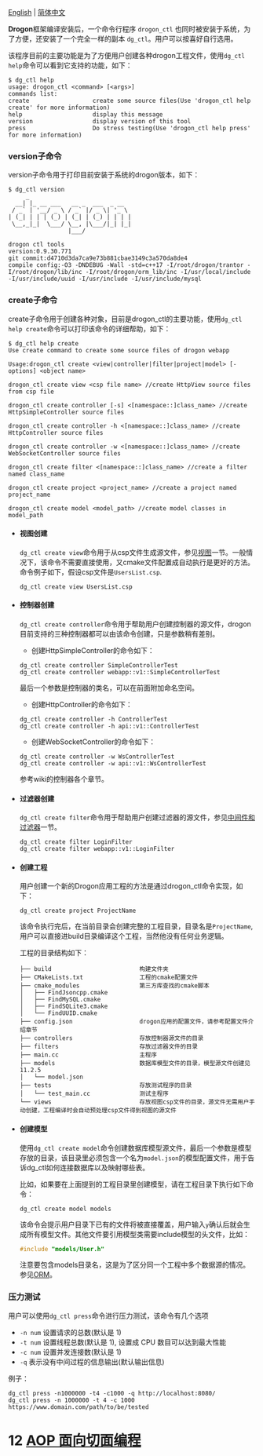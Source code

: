 [English](ENG-12-drogon_ctl-Command) | [简体中文](CHN-11-drogon_ctl命令)

**Drogon**框架编译安装后，一个命令行程序 `drogon_ctl` 也同时被安装于系统，为了方便，还安装了一个完全一样的副本 `dg_ctl`。用户可以按喜好自行选用。

该程序目前的主要功能是为了方便用户创建各种drogon工程文件，使用`dg_ctl help`命令可以看到它支持的功能，如下：

```console
$ dg_ctl help
usage: drogon_ctl <command> [<args>]
commands list:
create                  create some source files(Use 'drogon_ctl help create' for more information)
help                    display this message
version                 display version of this tool
press                   Do stress testing(Use 'drogon_ctl help press' for more information)
```

### version子命令

version子命令用于打印目前安装于系统的drogon版本，如下：

```console
$ dg_ctl version
     _
  __| |_ __ ___   __ _  ___  _ __
 / _` | '__/ _ \ / _` |/ _ \| '_ \
| (_| | | | (_) | (_| | (_) | | | |
 \__,_|_|  \___/ \__, |\___/|_| |_|
                 |___/

drogon ctl tools
version:0.9.30.771
git commit:d4710d3da7ca9e73b881cbae3149c3a570da8de4
compile config:-O3 -DNDEBUG -Wall -std=c++17 -I/root/drogon/trantor -I/root/drogon/lib/inc -I/root/drogon/orm_lib/inc -I/usr/local/include -I/usr/include/uuid -I/usr/include -I/usr/include/mysql
```

### create子命令

create子命令用于创建各种对象，目前是drogon_ctl的主要功能，使用`dg_ctl help create`命令可以打印该命令的详细帮助，如下：

```console
$ dg_ctl help create
Use create command to create some source files of drogon webapp

Usage:drogon_ctl create <view|controller|filter|project|model> [-options] <object name>

drogon_ctl create view <csp file name> //create HttpView source files from csp file

drogon_ctl create controller [-s] <[namespace::]class_name> //create HttpSimpleController source files

drogon_ctl create controller -h <[namespace::]class_name> //create HttpController source files

drogon_ctl create controller -w <[namespace::]class_name> //create WebSocketController source files

drogon_ctl create filter <[namespace::]class_name> //create a filter named class_name

drogon_ctl create project <project_name> //create a project named project_name

drogon_ctl create model <model_path> //create model classes in model_path
```

* #### 视图创建

  `dg_ctl create view`命令用于从csp文件生成源文件，参见[视图](CHN-06-视图)一节。一般情况下，该命令不需要直接使用，又cmake文件配置成自动执行是更好的方法。命令例子如下，假设csp文件是`UsersList.csp`.

  ```shell
  dg_ctl create view UsersList.csp
  ```

* #### 控制器创建

  `dg_ctl create controller`命令用于帮助用户创建控制器的源文件，drogon目前支持的三种控制器都可以由该命令创建，只是参数稍有差别。

  * 创建HttpSimpleController的命令如下：

  ```shell
  dg_ctl create controller SimpleControllerTest
  dg_ctl create controller webapp::v1::SimpleControllerTest
  ```

  最后一个参数是控制器的类名，可以在前面附加命名空间。

  * 创建HttpController的命令如下：

  ```shell
  dg_ctl create controller -h ControllerTest
  dg_ctl create controller -h api::v1::ControllerTest
  ```

  * 创建WebSocketController的命令如下：

  ```shell
  dg_ctl create controller -w WsControllerTest
  dg_ctl create controller -w api::v1::WsControllerTest
  ```

  参考wiki的控制器各个章节。

* #### 过滤器创建

  `dg_ctl create filter`命令用于帮助用户创建过滤器的源文件，参见[中间件和过滤器](CHN-05-中间件和过滤器)一节。

  ```shell
  dg_ctl create filter LoginFilter
  dg_ctl create filter webapp::v1::LoginFilter
  ```

* #### 创建工程

  用户创建一个新的Drogon应用工程的方法是通过drogon_ctl命令实现，如下：

  ```shell
  dg_ctl create project ProjectName
  ```

  该命令执行完后，在当前目录会创建完整的工程目录，目录名是`ProjectName`,用户可以直接进build目录编译这个工程，当然他没有任何业务逻辑。

  工程的目录结构如下：

  ```console
  ├── build                         构建文件夹
  ├── CMakeLists.txt                工程的cmake配置文件
  ├── cmake_modules                 第三方库查找的cmake脚本
  │   ├── FindJsoncpp.cmake
  │   ├── FindMySQL.cmake
  │   ├── FindSQLite3.cmake
  │   └── FindUUID.cmake
  ├── config.json                   drogon应用的配置文件，请参考配置文件介绍章节
  ├── controllers                   存放控制器源文件的目录
  ├── filters                       存放过滤器文件的目录
  ├── main.cc                       主程序
  ├── models                        数据库模型文件的目录，模型源文件创建见11.2.5
  │   └── model.json
  ├── tests                         存放测试程序的目录
  │   └── test_main.cc              测试主程序
  └── views                         存放视图csp文件的目录，源文件无需用户手动创建，工程编译时会自动预处理csp文件得到视图的源文件
  ```

* #### 创建模型

  使用`dg_ctl create model`命令创建数据库模型源文件，最后一个参数是模型存放的目录，该目录里必须包含一个名为`model.json`的模型配置文件，用于告诉dg_ctl如何连接数据库以及映射哪些表。

  比如，如果要在上面提到的工程目录里创建模型，请在工程目录下执行如下命令：

  ```shell
  dg_ctl create model models
  ```

  该命令会提示用户目录下已有的文件将被直接覆盖，用户输入`y`确认后就会生成所有模型文件。其他文件要引用模型类需要include模型的头文件，比如：

  ```c++
  #include "models/User.h"
  ```

  注意要包含models目录名，这是为了区分同一个工程中多个数据源的情况。参见[ORM](CHN-08-3-数据库-ORM)。

### 压力测试

用户可以使用`dg_ctl press`命令进行压力测试，该命令有几个选项

* `-n num` 设置请求的总数(默认是 1)
* `-t num` 设置线程总数(默认是 1), 设置成 CPU 数目可以达到最大性能
* `-c num` 设置并发连接数(默认是 1)
* `-q` 表示没有中间过程的信息输出(默认输出信息)

例子：

```shell
dg_ctl press -n1000000 -t4 -c1000 -q http://localhost:8080/
dg_ctl press -n 1000000 -t 4 -c 1000 https://www.domain.com/path/to/be/tested
```

# 12 [AOP 面向切面编程](CHN-12-AOP面向切面编程)
